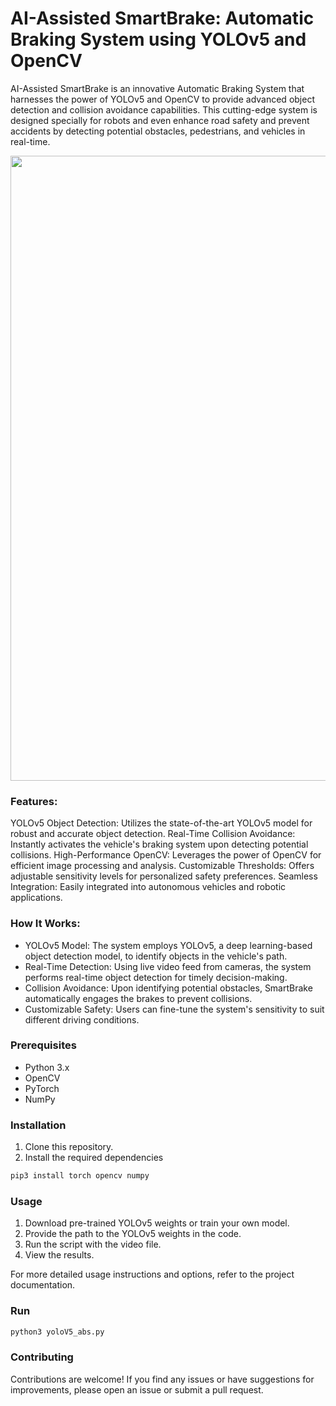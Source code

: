 # AI-Assisted SmartBrake: Automatic Braking System using YOLOv5 and OpenCV

AI-Assisted SmartBrake is an innovative Automatic Braking System that harnesses the power of YOLOv5 and OpenCV to provide advanced object detection and collision avoidance capabilities. This cutting-edge system is designed specially for robots and even enhance road safety and prevent accidents by detecting potential obstacles, pedestrians, and vehicles in real-time.

<img src="demo.gif" width="1000"/> 

### Features:

YOLOv5 Object Detection: Utilizes the state-of-the-art YOLOv5 model for robust and accurate object detection.
Real-Time Collision Avoidance: Instantly activates the vehicle's braking system upon detecting potential collisions.
High-Performance OpenCV: Leverages the power of OpenCV for efficient image processing and analysis.
Customizable Thresholds: Offers adjustable sensitivity levels for personalized safety preferences.
Seamless Integration: Easily integrated into autonomous vehicles and robotic applications.

### How It Works:

- YOLOv5 Model: The system employs YOLOv5, a deep learning-based object detection model, to identify objects in the vehicle's path.
- Real-Time Detection: Using live video feed from cameras, the system performs real-time object detection for timely decision-making.
- Collision Avoidance: Upon identifying potential obstacles, SmartBrake automatically engages the brakes to prevent collisions.
- Customizable Safety: Users can fine-tune the system's sensitivity to suit different driving conditions.


### Prerequisites

- Python 3.x
- OpenCV
- PyTorch
- NumPy

### Installation

1. Clone this repository.
2. Install the required dependencies

```bash
pip3 install torch opencv numpy
```

### Usage

1. Download pre-trained YOLOv5 weights or train your own model.
2. Provide the path to the YOLOv5 weights in the code.
3. Run the script with the video file.
4. View the results. 

For more detailed usage instructions and options, refer to the project documentation.

### Run

```bash
python3 yoloV5_abs.py
```

### Contributing

Contributions are welcome! If you find any issues or have suggestions for improvements, please open an issue or submit a pull request.
